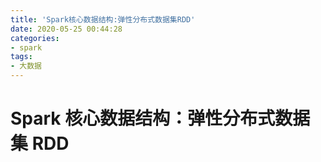 ```yaml
---
title: 'Spark核心数据结构:弹性分布式数据集RDD'
date: 2020-05-25 00:44:28
categories:
- spark
tags:
- 大数据
---
```


# Spark 核心数据结构：弹性分布式数据集 RDD

<!-- more -->